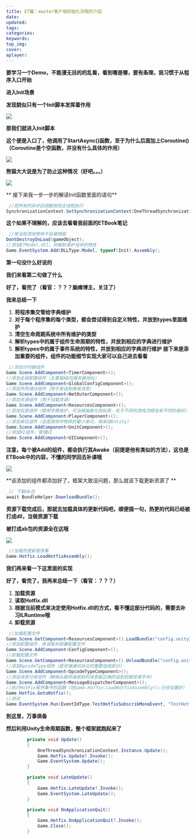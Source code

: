 ```yaml
---
title: ET篇：master客户端初始化流程的介绍
date:
updated:
tags:
categories:
keywords:
top_img:
cover:
aplayer:
---
```

<meta name="referrer" content="no-referrer" />

  **要学习一个Demo，不能漫无目的的乱看，看到哪是哪，要有条理，我习惯于从程序入口开始**

 **进入Init场景**

 **发现貌似只有一个Init脚本发挥着作用**

![](https://myfirstblog.oss-cn-hangzhou.aliyuncs.com/2019/04/20190331171408105.png)

 **那我们就进入Init脚本**

 **这个便是入口了，他调用了StartAsync()函数，至于为什么后面加上Coroutine()（Coroutine是个空函数，并没有什么具体的作用）**

![](https://myfirstblog.oss-cn-hangzhou.aliyuncs.com/2019/04/20190331171611341.png)

 **熊猫大大说是为了防止这种情况（好吧。。。）**

![](https://myfirstblog.oss-cn-hangzhou.aliyuncs.com/2019/04/20190331171759469.png)

 ** 接下来我一步一步的解读Init函数里面的语句**

```c#
 //把所有的异步回调都放到主线程执行
SynchronizationContext.SetSynchronizationContext(OneThreadSynchronizationContext.Instance);
```

 **这个如果不理解的，应该去看看我前面的ETBook笔记**

```c#
 //使当前游戏物体不会被销毁
DontDestroyOnLoad(gameObject);
//添加ETModel.dll，并解析维护当中的特性
Game.EventSystem.Add(DLLType.Model, typeof(Init).Assembly);
```

 **第一句没什么好说的**

 **我们来看第二句做了什么**

 **好了，看完了（看官：？？？脑瘫博主，关注了）**

 **我来总结一下**

1. **将程序集交管给字典维护** 
2. **对于每个程序集的每个类型，都会尝试得到自定义特性，并放到types里面维护** 
3. **清空生命周期系统中所有维护的类型** 
4. **解析types中的属于组件生命周期的特性，并放到相应的字典进行维护** 
5. **解析types中的属于事件系统的特性，并放到相应的字典进行维护** **接下来是添加重要的组件，组件的功能细节实现大家可以自己进去看看**

```c#
 //添加计时器组件
Game.Scene.AddComponent<TimerComponent>();
//添加全局配置组件（主要是AB包服务器地址）
Game.Scene.AddComponent<GlobalConfigComponent>();
//添加外网通讯组件（用于发送和接收消息）
Game.Scene.AddComponent<NetOuterComponent>();
//添加资源组件（用于加载资源）
Game.Scene.AddComponent<ResourcesComponent>();
//添加玩家组件（使用字典维护，可当做抽象化的玩家，处于不同的游戏流程会有不同的身份）
Game.Scene.AddComponent<PlayerComponent>();
//添加单位组件（这是游戏中物体的最小单元，继承自Entity）
Game.Scene.AddComponent<UnitComponent>();
//添加UI组件，管理UI
Game.Scene.AddComponent<UIComponent>();
```

 **注意，每个被Add的组件，都会执行其Awake（前提是他有类似的方法），这也是ETBook中的内容，不懂的同学回去补课哦**

![](https://myfirstblog.oss-cn-hangzhou.aliyuncs.com/2019/04/20190331194350630.png)

 **该添加的组件都添加好了，框架大致没问题，那么就该下载更新资源了 **

```c#
 // 下载ab包
await BundleHelper.DownloadBundle();
```

 **资源下载完成后，那就去加载具体的更新代码吧，顺便插一句，热更的代码已经被打成dll，当做资源下载**

 **被打成ab包的资源全在这哦**

![](https://myfirstblog.oss-cn-hangzhou.aliyuncs.com/2019/04/20190331195459617.png)

```c#
 //加载热更新程序集
Game.Hotfix.LoadHotfixAssembly();
```

 **我们再来看一下这里面的实现**

 **好了，看完了，我再来总结一下（看官：？？？）**

1. **加载资源** 
2. **读取Hotfix.dll** 
3. **根据当前模式来决定使用Hotfix.dll的方式，看不懂这部分代码的，需要去补习ILRuntime哦** 
4. **卸载资源** 

```c#
 //加载配置文件
Game.Scene.GetComponent<ResourcesComponent>().LoadBundle("config.unity3d");
//添加配置组件，来读取并部署配置文件
Game.Scene.AddComponent<ConfigComponent>();
//卸载配置文件
Game.Scene.GetComponent<ResourcesComponent>().UnloadBundle("config.unity3d");
//添加OpcodeType组件（是双端通讯协议的重要组成部分）
Game.Scene.AddComponent<OpcodeTypeComponent>();
//添加消息分发组件（确保从服务端收到的消息能正确的送到到接受者手中）
Game.Scene.AddComponent<MessageDispatcherComponent>();
//执行HotFix程序集中的函数（在Game.Hotfix.LoadHotfixAssembly();已经设置好）
Game.Hotfix.GotoHotfix();
//测试
Game.EventSystem.Run(EventIdType.TestHotfixSubscribMonoEvent, "TestHotfixSubscribMonoEvent");
```

 **到这里，万事俱备**

 **然后利用Unity生命周期函数，整个框架就跑起来了**

```c#
 		private void Update()
		{
			OneThreadSynchronizationContext.Instance.Update();
			Game.Hotfix.Update?.Invoke();
			Game.EventSystem.Update();
		}

		private void LateUpdate()
		{
			Game.Hotfix.LateUpdate?.Invoke();
			Game.EventSystem.LateUpdate();
		}

		private void OnApplicationQuit()
		{
			Game.Hotfix.OnApplicationQuit?.Invoke();
			Game.Close();
		}
```
